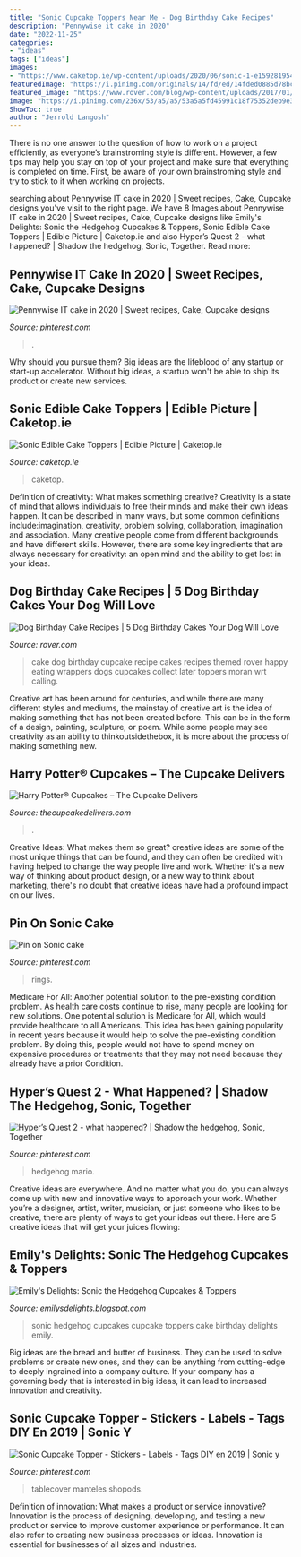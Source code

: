 ```yaml
---
title: "Sonic Cupcake Toppers Near Me - Dog Birthday Cake Recipes"
description: "Pennywise it cake in 2020"
date: "2022-11-25"
categories:
- "ideas"
tags: ["ideas"]
images:
- "https://www.caketop.ie/wp-content/uploads/2020/06/sonic-1-e1592819546296.jpg"
featuredImage: "https://i.pinimg.com/originals/14/fd/ed/14fded0885d78bc33d98fd7f4bbaa184.gif"
featured_image: "https://www.rover.com/blog/wp-content/uploads/2017/01/dog-cupcake-wrappers.jpg"
image: "https://i.pinimg.com/236x/53/a5/a5/53a5a5fd45991c18f75352deb9e31b79--plastic-table-covers-plastic-tables.jpg?b=t"
ShowToc: true
author: "Jerrold Langosh"
---
```



There is no one answer to the question of how to work on a project efficiently, as everyone’s brainstroming style is different. However, a few tips may help you stay on top of your project and make sure that everything is completed on time. First, be aware of your own brainstroming style and try to stick to it when working on projects.

	

		
searching about Pennywise IT cake in 2020 | Sweet recipes, Cake, Cupcake designs you've visit to the right page. We have 8 Images about Pennywise IT cake in 2020 | Sweet recipes, Cake, Cupcake designs like Emily&#039;s Delights: Sonic the Hedgehog Cupcakes &amp; Toppers, Sonic Edible Cake Toppers | Edible Picture | Caketop.ie and also Hyper’s Quest 2 - what happened? | Shadow the hedgehog, Sonic, Together. Read more:
		
    
## Pennywise IT Cake In 2020 | Sweet Recipes, Cake, Cupcake Designs

<img loading=lazy src="https://i.pinimg.com/736x/77/d0/f9/77d0f99389ab59bcfd9bc77a33d35229.jpg" onerror="this.onerror=null;this.src='https://tse2.mm.bing.net/th?id=OIP.3fJZKJUxDu6X8hGvJW5NUQHaNL&amp;pid=15.1';" alt="Pennywise IT cake in 2020 | Sweet recipes, Cake, Cupcake designs">

_Source: pinterest.com_

>. 

	

Why should you pursue them?
Big ideas are the lifeblood of any startup or start-up accelerator. Without big ideas, a startup won't be able to ship its product or create new services.

    
## Sonic Edible Cake Toppers | Edible Picture | Caketop.ie

<img loading=lazy src="https://www.caketop.ie/wp-content/uploads/2020/06/sonic-1-e1592819546296.jpg" onerror="this.onerror=null;this.src='https://tse1.mm.bing.net/th?id=OIP.Zliq1nFXfiNkQq7P-uLLlgHaHo&amp;pid=15.1';" alt="Sonic Edible Cake Toppers | Edible Picture | Caketop.ie">

_Source: caketop.ie_

>caketop. 

	

Definition of creativity: What makes something creative?
Creativity is a state of mind that allows individuals to free their minds and make their own ideas happen. It can be described in many ways, but some common definitions include:imagination, creativity, problem solving, collaboration, imagination and association. 
Many creative people come from different backgrounds and have different skills. However, there are some key ingredients that are always necessary for creativity: an open mind and the ability to get lost in your ideas.

    
## Dog Birthday Cake Recipes | 5 Dog Birthday Cakes Your Dog Will Love

<img loading=lazy src="https://www.rover.com/blog/wp-content/uploads/2017/01/dog-cupcake-wrappers.jpg" onerror="this.onerror=null;this.src='https://tse3.mm.bing.net/th?id=OIP.eEbCxXW-XYAGWcfIBgXgdgHaG_&amp;pid=15.1';" alt="Dog Birthday Cake Recipes | 5 Dog Birthday Cakes Your Dog Will Love">

_Source: rover.com_

>cake dog birthday cupcake recipe cakes recipes themed rover happy eating wrappers dogs cupcakes collect later toppers moran wrt calling. 

	

Creative art has been around for centuries, and while there are many different styles and mediums, the mainstay of creative art is the idea of making something that has not been created before. This can be in the form of a design, painting, sculpture, or poem. While some people may see creativity as an ability to thinkoutsidethebox, it is more about the process of making something new.

    
## Harry Potter® Cupcakes – The Cupcake Delivers

<img loading=lazy src="https://i0.wp.com/www.thecupcakedelivers.com/wp-content/uploads/2021/04/0ed0a226-76dc-4087-a7cc-c587961b0cfa.jpg?resize=2048%2C2048&amp;ssl=1" onerror="this.onerror=null;this.src='https://tse3.mm.bing.net/th?id=OIP.Eu3iDRYHqTb6M6UMCI1vMAHaHa&amp;pid=15.1';" alt="Harry Potter® Cupcakes – The Cupcake Delivers">

_Source: thecupcakedelivers.com_

>. 

	

Creative Ideas: What makes them so great?
creative ideas are some of the most unique things that can be found, and they can often be credited with having helped to change the way people live and work. Whether it's a new way of thinking about product design, or a new way to think about marketing, there's no doubt that creative ideas have had a profound impact on our lives.

    
## Pin On Sonic Cake

<img loading=lazy src="https://i.pinimg.com/originals/de/9d/6d/de9d6db19fe5abb02db8b32c0b8877b4.jpg" onerror="this.onerror=null;this.src='https://tse1.mm.bing.net/th?id=OIP.707p7pQnG_M6z_c1cP9QTwHaJ4&amp;pid=15.1';" alt="Pin on Sonic cake">

_Source: pinterest.com_

>rings. 

	

Medicare For All: Another potential solution to the pre-existing condition problem.
As health care costs continue to rise, many people are looking for new solutions. One potential solution is Medicare for All, which would provide healthcare to all Americans. This idea has been gaining popularity in recent years because it would help to solve the pre-existing condition problem. By doing this, people would not have to spend money on expensive procedures or treatments that they may not need because they already have a prior Condition.

    
## Hyper’s Quest 2 - What Happened? | Shadow The Hedgehog, Sonic, Together

<img loading=lazy src="https://i.pinimg.com/originals/14/fd/ed/14fded0885d78bc33d98fd7f4bbaa184.gif" onerror="this.onerror=null;this.src='https://tse3.mm.bing.net/th?id=OIP.Srdo-_xt-cpIRGhIWDrfuQHaD1&amp;pid=15.1';" alt="Hyper’s Quest 2 - what happened? | Shadow the hedgehog, Sonic, Together">

_Source: pinterest.com_

>hedgehog mario. 

	

Creative ideas are everywhere. And no matter what you do, you can always come up with new and innovative ways to approach your work. Whether you’re a designer, artist, writer, musician, or just someone who likes to be creative, there are plenty of ways to get your ideas out there. Here are 5 creative ideas that will get your juices flowing: 

    
## Emily&#039;s Delights: Sonic The Hedgehog Cupcakes &amp; Toppers

<img loading=lazy src="https://1.bp.blogspot.com/-plWFVTuQ23s/UGjTwX_AgnI/AAAAAAAAPKY/Softsu_35oc/s1600/IMG_5039a.jpg" onerror="this.onerror=null;this.src='https://tse2.mm.bing.net/th?id=OIP.pZUUrp_OwKiiSid8AorpBwHaF_&amp;pid=15.1';" alt="Emily&#039;s Delights: Sonic the Hedgehog Cupcakes &amp; Toppers">

_Source: emilysdelights.blogspot.com_

>sonic hedgehog cupcakes cupcake toppers cake birthday delights emily. 

	

Big ideas are the bread and butter of business. They can be used to solve problems or create new ones, and they can be anything from cutting-edge to deeply ingrained into a company culture. If your company has a governing body that is interested in big ideas, it can lead to increased innovation and creativity.

    
## Sonic Cupcake Topper - Stickers - Labels - Tags DIY En 2019 | Sonic Y

<img loading=lazy src="https://i.pinimg.com/236x/53/a5/a5/53a5a5fd45991c18f75352deb9e31b79--plastic-table-covers-plastic-tables.jpg?b=t" onerror="this.onerror=null;this.src='https://tse4.mm.bing.net/th?id=OIP.iqSJZqCV1nbHJLLSISByjwAAAA&amp;pid=15.1';" alt="Sonic Cupcake Topper - Stickers - Labels - Tags DIY en 2019 | Sonic y">

_Source: pinterest.com_

>tablecover manteles shopods. 

	

Definition of innovation: What makes a product or service innovative?
Innovation is the process of designing, developing, and testing a new product or service to improve customer experience or performance. It can also refer to creating new business processes or ideas. Innovation is essential for businesses of all sizes and industries.

